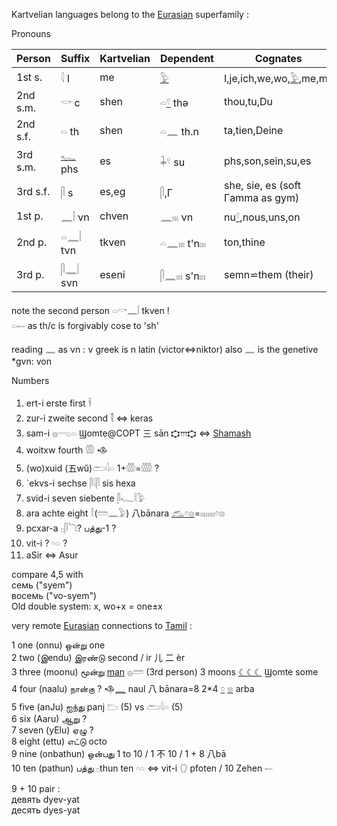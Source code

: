 Kartvelian languages belong to the [Eurasian](Eurasian) superfamily :  

Pronouns  

|	Person	|Suffix  	| Kartvelian	| Dependent 	| Cognates  
|----------------|-------|---------------|---------------|---------------  
1st s. 		|𓇋 I	|me 	| 	[𓅱](𓅱)	|I,je,ich,we,wo,[𓅱](𓅱),me,my  
2nd s.m. 	|𓎡 c	|shen 	|𓏏[𓍢](𓍢) thə 		|thou,tu,Du  
2nd s.f. 	|𓏏 th	|shen 	|𓏏𓈖 th.n 		|ta,tien,Deine  
3rd s.m. 	|[𓆑](𓆑) phs	|es 	|𓇓𓍢 su		|phs,son,sein,su,es  
3rd s.f. 	|𓋴 s	|es,eg 	|𓋴,Γ	 		|she, sie, es  (soft Γamma as gym)  
1st p. 		|𓈖𓏪 νn	|chven 	|𓈖𓏤𓏤𓏤 νn 		|nu[𓍢](𓍢),nous,uns,on  
2nd p. 		|𓏏𓈖𓏪 tνn|tkven 	|𓏏𓈖𓏤𓏤𓏤 t'n𓏤𓏤𓏤 		|ton,thine  
3rd p. 		|𓋴𓈖𓏪 sνn |eseni	|𓋴𓈖𓏤𓏤𓏤 s'n𓏤𓏤𓏤 		|semn⋍them (their)  

note the second person 𓏏𓎡𓈖𓏪 tkven !  
𓏏𓍿 as th/c is forgivably cose to 'sh'  

reading 𓈖 as νn : ν greek is n latin  (victor⇔niktor) also 𓈖 is the genetive *gvn: von  

Numbers  

1) ert-i  erste first  𓌠  
2) zur-i  zweite second 𓌟 ⇔ keras  
3) sam-i  𓐍𓂸𓏏 Ϣomte@COPT 三 sān 𐎘𐎍𐎘 ⇔ [Shamash]()  
4) woitxw fourth 𓏃  𒈾  
5) (wo)xuid  (五wǔ)𓂧𓇋𓏏  1+𓏃=𓏅 ?  
6) `ekvs-i sechse 𓋴𓇋𓋴 sis hexa  
7) svid-i seven siebente 𓋴𓆑𓎛𓅱  
8) ara achte eight 𓎛(𓏠𓈖𓅱)  八bānara [𓃹](𓃹)[𓏌](𓏌)[𓊖](𓊖)=𓏤𓏤𓏤𓏤𓏤𓏤𓏤𓏤𓏌𓊖  
9) pcxar-a   𓊪𓋴𓆓?  பத்து-1 ?  
10) vit-i ?  𓎆𓏏 ?  
100) aSir ⇔ Asur  

compare 4,5 with  
семь    ("syem")  
восемь  ("vo-syem")  
Old double system: x, wo+x = one±x  

very remote [Eurasian](Eurasian) connections to [Tamil](Dravidian) :  

1 one (onnu) ஒன்று  one  
2 two (இendu) இரண்டு second / ir 儿 二 èr  
3 three (moonu) மூன்று [man](Menge) 𓐍𓏠 (3rd person) 3 moons [☾☾☾](☾☾☾) Ϣomte some  
4 four (naalu) நான்கு  ? 𒈾[𓈖](𓈖) naul     八 bānara=8 2*4 [𓏌](𓏌) [𓊖](𓊖) arba  
5 five (anJu) ஐந்து panj 𓂬 (5) vs 𓂧𓇋𓏏 (5)  
6 six (Aaru) ஆறு ?  
7 seven (yElu) ஏழு ?  
8 eight (ettu) எட்டு  octo  
9 nine (onbathun) ஒன்பது  1 to 10 / 1 不 10 / 1 + 8 八bā  
10 ten (pathun) பத்து  𓊪thun ten   𓎆𓏏  ⇔ vit-i 𓂘 pfoten / 10 Zehen 𓍿  

9 + 10 pair :  
девять dyev-yat  
десять dyes-yat  